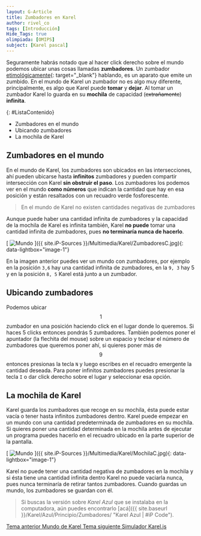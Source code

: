 ```yaml
---
layout: G-Article
title: Zumbadores en Karel
author: rivel_co
tags: [Introducción]
Hide_Tags: true
olimpiada: [OMIPS]
subject: [Karel pascal]
---
```


Seguramente habrás notado que al hacer click derecho sobre el mundo podemos ubicar unas cosas llamadas **zumbadores**. Un zumbador [etimológicamente](http://definicion.de/etimologia/){: target="_blank"} hablando, es un aparato que emite un zumbido. En el mundo de Karel un zumbador no es algo muy diferente, principalmente, es algo que Karel puede **tomar** y **dejar**. Al tomar un zumbador Karel lo guarda en su **mochila** de capacidad (<s>extrañamente</s>) **infinita**.

{: #ListaContenido}
- Zumbadores en el mundo
- Ubicando zumbadores
- La mochila de Karel

## Zumbadores en el mundo

En el mundo de Karel, los zumbadores son ubicados en las intersecciones, ahí pueden ubicarse hasta **infinitos** zumbadores y pueden compartir intersección con Karel **sin obstruir el paso**. Los zumbadores los podemos ver en el mundo **como números** que indican la cantidad que hay en esa posición y están resaltados con un recuadro verde fosforescente.

> En el mundo de Karel no existen cantidades negativas de zumbadores

Aunque puede haber una cantidad infinita de zumbadores y la capacidad de la mochila de Karel es infinita también, Karel **no puede** tomar una cantidad infinita de zumbadores, pues **no terminaría nunca de hacerlo**.

[<picture>
	<source media="(min-width: 700px)" srcset="{{ site.iP-Sources }}/Multimedia/Karel/Zumbadores.jpg">
	<img class="Imagen" src="{{ site.iP-Sources }}/Multimedia/Karel/ZumbadoresC.jpg" alt="Mundo">
</picture>]({{ site.iP-Sources }}/Multimedia/Karel/ZumbadoresC.jpg){: data-lightbox="image-1"}

En la imagen anterior puedes ver un mundo con zumbadores, por ejemplo en la posición `3,6` hay una cantidad infinita de zumbadores, en la `9, 3` hay 5 y en la posición `8, 5` Karel está junto a un zumbador.

## Ubicando zumbadores

Podemos ubicar $$1$$ zumbador en una posición haciendo click en el lugar donde lo queremos. Si haces 5 clicks entonces pondrás 5 zumbadores. También podemos poner el apuntador (<span>la flechita del mouse</span>) sobre un espacio y teclear el número de zumbadores que queremos poner ahí, si quieres poner más de $$9$$ entonces presionas la tecla `N` y luego escribes en el recuadro emergente la cantidad deseada. Para poner infinitos zumbadores puedes presionar la tecla `I` o dar click derecho sobre el lugar y seleccionar esa opción.

## La mochila de Karel

Karel guarda los zumbadores que recoge en su mochila, ésta puede estar vacía o tener hasta infinitos zumbadores dentro. Karel puede empezar en un mundo con una cantidad predeterminada de zumbadores en su mochila. Si quieres poner una cantidad determinada en la mochila antes de ejecutar un programa puedes hacerlo en el recuadro ubicado en la parte superior de la pantalla.

[<picture>
    <source media="(min-width: 700px)" srcset="{{ site.iP-Sources }}/Multimedia/Karel/Mochila.jpg">
    <img class="Imagen" src="{{ site.iP-Sources }}/Multimedia/Karel/MochilaC.jpg" alt="Mundo">
</picture>]({{ site.iP-Sources }}/Multimedia/Karel/MochilaC.jpg){: data-lightbox="image-1"}

Karel no puede tener una cantidad negativa de zumbadores en la mochila y si ésta tiene una cantidad infinita dentro Karel no puede vaciarla nunca, pues nunca terminaría de retirar tantos zumbadores. Cuando guardas un mundo, los zumbadores se guardan con él.

> Si buscas la versión sobre *Karel Azul* que se instalaba en la computadora, aún puedes encontrarlo [acá]({{ site.baseurl }}/Karel/Azul/Principio/Zumbadores/ "Karel Azul &vert; #iP Code").

<div class="Nav">
    <a id="navLeft" href="{{ site.baseurl }}/Karel/Principio/Mundo/" title="Mundo de Karel &vert; #iP Code">
        Tema anterior
        <span>Mundo de Karel</span>
    </a>
    <a id="navRight" href="{{ site.baseurl }}/Karel/Principio/Simulador/" title="Simulador Karel.js &vert; #iP Code">
        Tema siguiente
        <span>Simulador Karel.js</span>
    </a>
</div>
